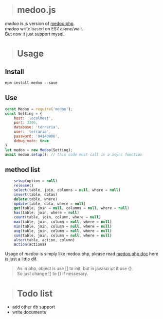 ># medoo.js     
_medoo_ is js version of [medoo.php](http://medoo.in/).   
_medoo_ write based on ES7 async/wait.   
But now it just support mysql.

># Usage   
## Install   
`npm install medoo --save`   
## Use   
```javascript
const Medoo = require('medoo');   
const Setting = {   
    host: 'localhost',   
    port: 3306,   
    database: 'terraria',   
    user: 'terraria',   
    password: '04140906',   
    debug_mode: true   
}
let medoo = new Medoo(Setting);
await medoo.setup(); // this code must call in a async function
```   
## method list   
```javascript
    setup(option = null)
    release()
    select(table, join, columns = null, where = null)
    insert(table, datas)
    delete(table, where)
    update(table, data, where = null)
    get(table, join = null, columns = null, where = null)
    has(table, join, where = null)
    count(table, join, column, where = null)
    max(table, join, column = null, where = null)
    min(table, join, column = null, where = null)
    avg(table, join, column = null, where = null)
    sum(table, join, column = null, where = null)
    alter(table, action, column)
    action(actions)
```
Usage of _medoo_ is simply like medoo.php, please read [medoo.php doc](http://medoo.in/doc) here is just a little dif.    
>As in php, object is use [] to init, but in javascript it use {}.     
>So just change [] to {} if nessesary.

># Todo list    
* add other db support   
* write documents   
